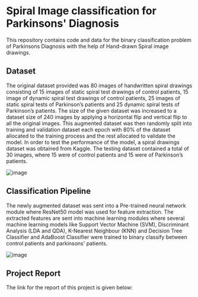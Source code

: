 # Spiral Image classification for Parkinsons' Diagnosis

This repository contains code and data for the binary classification problem of Parkinsons Diagnosis with the help of Hand-drawn Spiral image drawings.

## Dataset

The original dataset provided was 80 images of handwritten spiral drawings consisting of 15 images of static spiral test drawings of control patients, 15 image of dynamic spiral test drawings of control patients, 25 images of static spiral tests of Parkinson’s patients and 25 dynamic spiral tests of Parkinson’s patients. The size of the given dataset was increased to a dataset size of 240 images by applying a horizontal flip and vertical flip to all the original images. This augmented dataset was then randomly split into training and validation dataset each epoch with 80% of the dataset allocated to the training process and the rest allocated to validate the model. In order to test the performance of the model, a spiral drawings dataset was obtained from Kaggle. The testing dataset contained a total of 30 images, where 15 were of control patients and 15 were of Parkinson’s patients.

![image](https://github.com/pranavp369/Parkinsons-Spiral-Classification/assets/41821351/12a02735-2a09-4fa7-a847-3f9eff84085d) 




## Classification Pipeline

The newly augmented dataset was sent into a Pre-trained neural network module where ResNet50 model was used for feature extraction. The extracted features are sent into machine learning modules where several machine learning models like Support Vector Machine (SVM), Discriminant Analysis (LDA and QDA), K-Nearest Neighbour (KNN) and Decision Tree Classifier and AdaBoost Classifier were trained to binary classify between control patients and parkinsons' patients.


![image](https://github.com/pranavp369/Parkinsons-Spiral-Classification/assets/41821351/c1e73825-75de-4152-89aa-c35ada963c76)

## Project Report
The link for the report of this project is given below:


